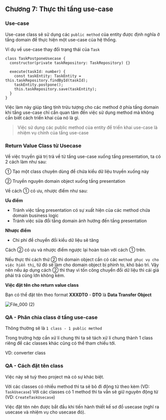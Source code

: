## Chương 7: Thực thi tầng use-case

### Use-case

Use-case class sẽ sử dụng các `public method` của entity được định nghĩa ở tầng domain để thực hiện một use-case của hệ thống.

Ví dụ về use-case thay đổi trạng thái của `Task`

```TS
class TaskPostponeUsecase {
  constructor(private taskRepository: TaskRepository) {}

  execute(taskId: number) {
    const taskEntity: TaskEntity = this.taskRepository.findById(taskId);
    taskEntity.postpone();
    this.taskRepository.save(taskEntity);
  }
}
```

Việc làm này giúp tăng tính trừu tượng cho các method ở phía tầng domain khi tầng use-case chỉ cần quan tâm đến việc sử dụng method mà không cần biết cách triển khai của nó là gì.

> Việc sử dụng các public method của entity để triển khai use-case là nhiệm vụ chính của tầng use-case

### Return Value Class từ Usecase

Về việc truyền giá trị trả về từ tầng use-case xuống tầng presentation, ta có 2 cách làm như sau:

① Tạo một class chuyên dùng để chứa kiểu dữ liệu truyền xuống này

② Truyền nguyên domain object xuống tầng presentation

Về cách ① có ưu, nhược điểm như sau:

**Ưu điểm**
- Tránh việc tầng presentation có sự xuất hiện của các method chứa domain business logic
- Tránh việc sửa đổi tầng domain ảnh hướng đến tầng presentation

**Nhược điểm**
- Chi phí để chuyển đổi kiểu dữ liệu sẽ tăng

Cách ② có ưu và nhược điểm ngược lại hoàn toàn với cách ① trên.

Nếu thực thi cách thứ ② thì domain object cần có các `method phục vụ cho việc hiển thị`, từ đó sẽ làm cho domain object bị phình to, khó bảo trì. Vậy nên nếu áp dụng cách ② thì thay vì tốn công chuyển đổi dữ liệu thì cái giá phải trả cũng lớn không kém.

**Việc đặt tên cho return value class**

Bạn có thể đặt tên theo format **XXXDTO** - **DTO** là **Data Transfer Object**

![File_000 (2)](https://user-images.githubusercontent.com/15076665/176991118-62750bda-4af4-42a0-850b-54f83435f77a.png)

### QA - Phân chia class ở tầng use-case

Thông thường sẽ là `1 class - 1 public method`

Trong trường hợp cần xử lí chung thì ta sẽ tách xử lí chung thành 1 class riêng để các classes khác cũng có thể tham chiếu tới.

VD: converter class

### QA - Cách đặt tên class

Việc này sẽ tuỳ theo project mà có sự khác biệt.

Với các classes có nhiều method thì ta sẽ bỏ đi động từ theo kèm (VD: `TaskUsecase`)
Với các classes có 1 method thì ta vẫn sẽ giữ nguyên động từ (VD: `CreateTaskUsecase`)

Việc đặt tên nên được bắt đầu khi tiến hành thiết kế sơ đồ usecase (nghĩ ra usecase và nhiệm vụ cho usecase đó).
